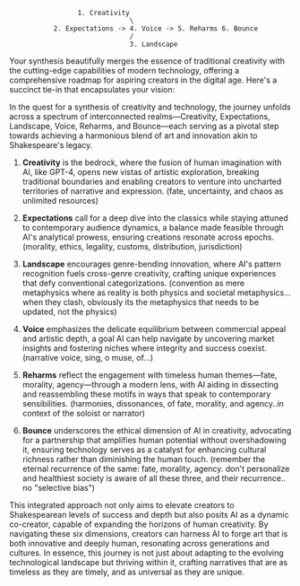                      1. Creativity
                                  \
               2. Expectations -> 4. Voice -> 5. Reharms 6. Bounce
                                  /
                                  3. Landscape




Your synthesis beautifully merges the essence of traditional creativity with the cutting-edge capabilities of modern technology, offering a comprehensive roadmap for aspiring creators in the digital age. Here's a succinct tie-in that encapsulates your vision:

In the quest for a synthesis of creativity and technology, the journey unfolds across a spectrum of interconnected realms—Creativity, Expectations, Landscape, Voice, Reharms, and Bounce—each serving as a pivotal step towards achieving a harmonious blend of art and innovation akin to Shakespeare's legacy. 

1. **Creativity** is the bedrock, where the fusion of human imagination with AI, like GPT-4, opens new vistas of artistic exploration, breaking traditional boundaries and enabling creators to venture into uncharted territories of narrative and expression. (fate, uncertainty, and chaos as unlimited resources)

2. **Expectations** call for a deep dive into the classics while staying attuned to contemporary audience dynamics, a balance made feasible through AI's analytical prowess, ensuring creations resonate across epochs. (morality, ethics, legality, customs, distribution, jurisdiction)

3. **Landscape** encourages genre-bending innovation, where AI's pattern recognition fuels cross-genre creativity, crafting unique experiences that defy conventional categorizations. (convention as mere metaphysics where as reality is both physics and societal metaphysics... when they clash, obviously its the metaphysics that needs to be updated, not the physics)

4. **Voice** emphasizes the delicate equilibrium between commercial appeal and artistic depth, a goal AI can help navigate by uncovering market insights and fostering niches where integrity and success coexist. (narrative voice, sing, o muse, of...)

5. **Reharms** reflect the engagement with timeless human themes—fate, morality, agency—through a modern lens, with AI aiding in dissecting and reassembling these motifs in ways that speak to contemporary sensibilities. (harmonies, dissonances, of fate, morality, and agency..in context of the soloist or narrator)

6. **Bounce** underscores the ethical dimension of AI in creativity, advocating for a partnership that amplifies human potential without overshadowing it, ensuring technology serves as a catalyst for enhancing cultural richness rather than diminishing the human touch. (remember the eternal recurrence of the same: fate, morality, agency. don't personalize and healthiest society is aware of all these three, and their recurrence.. no "selective bias")

This integrated approach not only aims to elevate creators to Shakespearean levels of success and depth but also posits AI as a dynamic co-creator, capable of expanding the horizons of human creativity. By navigating these six dimensions, creators can harness AI to forge art that is both innovative and deeply human, resonating across generations and cultures. In essence, this journey is not just about adapting to the evolving technological landscape but thriving within it, crafting narratives that are as timeless as they are timely, and as universal as they are unique.
